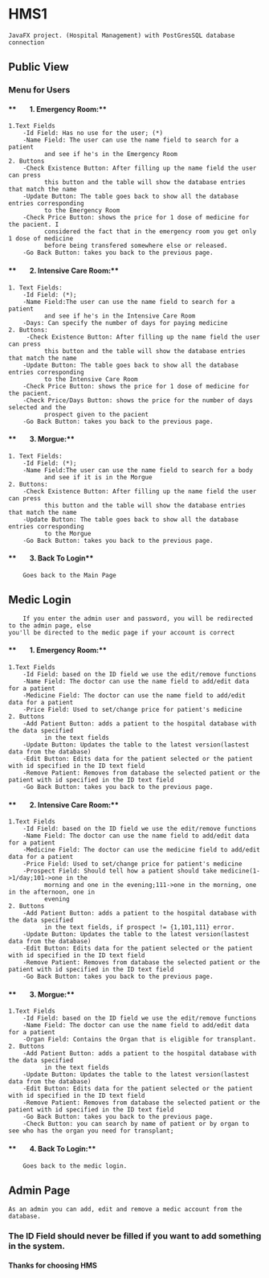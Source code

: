 # HMS1
    JavaFX project. (Hospital Management) with PostGresSQL database connection
## Public View
<h3>Menu for Users</h3>

 <h4>**&nbsp;&nbsp;&nbsp;&nbsp;&nbsp;&nbsp;&nbsp;&nbsp;1. Emergency Room:**</h4>
 
    1.Text Fields
        -Id Field: Has no use for the user; (*)
        -Name Field: The user can use the name field to search for a patient
              and see if he's in the Emergency Room
    2. Buttons
        -Check Existence Button: After filling up the name field the user can press
              this button and the table will show the database entries that match the name
        -Update Button: The table goes back to show all the database entries corresponding
              to the Emergency Room
        -Check Price Button: shows the price for 1 dose of medicine for the pacient. I
              considered the fact that in the emergency room you get only 1 dose of medicine
              before being transfered somewhere else or released.
        -Go Back Button: takes you back to the previous page.
    
 <h4>**&nbsp;&nbsp;&nbsp;&nbsp;&nbsp;&nbsp;&nbsp;&nbsp;2. Intensive Care Room:**</h4>
    
    1. Text Fields:
        -Id Field: (*);
        -Name Field:The user can use the name field to search for a patient
              and see if he's in the Intensive Care Room
        -Days: Can specify the number of days for paying medicine
    2. Buttons:
         -Check Existence Button: After filling up the name field the user can press
              this button and the table will show the database entries that match the name
        -Update Button: The table goes back to show all the database entries corresponding
              to the Intensive Care Room
        -Check Price Button: shows the price for 1 dose of medicine for the pacient.
        -Check Price/Days Button: shows the price for the number of days selected and the
              prospect given to the pacient
        -Go Back Button: takes you back to the previous page.

<h4>**&nbsp;&nbsp;&nbsp;&nbsp;&nbsp;&nbsp;&nbsp;&nbsp;3. Morgue:**</h4>
    
    1. Text Fields:
        -Id Field: (*);
        -Name Field:The user can use the name field to search for a body
              and see if it is in the Morgue
    2. Buttons:
        -Check Existence Button: After filling up the name field the user can press
              this button and the table will show the database entries that match the name
        -Update Button: The table goes back to show all the database entries corresponding
              to the Morgue
        -Go Back Button: takes you back to the previous page.
<h4>**&nbsp;&nbsp;&nbsp;&nbsp;&nbsp;&nbsp;&nbsp;&nbsp;3. Back To Login**</h4>

        Goes back to the Main Page

## Medic Login
    
        If you enter the admin user and password, you will be redirected to the admin page, else
    you'll be directed to the medic page if your account is correct

<h4>**&nbsp;&nbsp;&nbsp;&nbsp;&nbsp;&nbsp;&nbsp;&nbsp;1. Emergency Room:**</h4>

    1.Text Fields
        -Id Field: based on the ID field we use the edit/remove functions
        -Name Field: The doctor can use the name field to add/edit data for a patient
        -Medicine Field: The doctor can use the name field to add/edit data for a patient
        -Price Field: Used to set/change price for patient's medicine
    2. Buttons
        -Add Patient Button: adds a patient to the hospital database with the data specified 
              in the text fields
        -Update Button: Updates the table to the latest version(lastest data from the database)
        -Edit Button: Edits data for the patient selected or the patient with id specified in the ID text field
        -Remove Patient: Removes from database the selected patient or the patient with id specified in the ID text field
        -Go Back Button: takes you back to the previous page.

<h4>**&nbsp;&nbsp;&nbsp;&nbsp;&nbsp;&nbsp;&nbsp;&nbsp;2. Intensive Care Room:**</h4>

    1.Text Fields
        -Id Field: based on the ID field we use the edit/remove functions
        -Name Field: The doctor can use the name field to add/edit data for a patient
        -Medicine Field: The doctor can use the medicine field to add/edit data for a patient
        -Price Field: Used to set/change price for patient's medicine
        -Prospect Field: Should tell how a patient should take medicine(1->1/day;101->one in the
              morning and one in the evening;111->one in the morning, one in the afternoon, one in
              evening
    2. Buttons
        -Add Patient Button: adds a patient to the hospital database with the data specified 
              in the text fields, if prospect != {1,101,111} error.
        -Update Button: Updates the table to the latest version(lastest data from the database)
        -Edit Button: Edits data for the patient selected or the patient with id specified in the ID text field
        -Remove Patient: Removes from database the selected patient or the patient with id specified in the ID text field
        -Go Back Button: takes you back to the previous page.

<h4>**&nbsp;&nbsp;&nbsp;&nbsp;&nbsp;&nbsp;&nbsp;&nbsp;3. Morgue:**</h4>

    1.Text Fields
        -Id Field: based on the ID field we use the edit/remove functions
        -Name Field: The doctor can use the name field to add/edit data for a patient
        -Organ Field: Contains the Organ that is eligible for transplant.
    2. Buttons
        -Add Patient Button: adds a patient to the hospital database with the data specified 
              in the text fields
        -Update Button: Updates the table to the latest version(lastest data from the database)
        -Edit Button: Edits data for the patient selected or the patient with id specified in the ID text field
        -Remove Patient: Removes from database the selected patient or the patient with id specified in the ID text field
        -Go Back Button: takes you back to the previous page.
        -Check Button: you can search by name of patient or by organ to see who has the organ you need for transplant;

<h4>**&nbsp;&nbsp;&nbsp;&nbsp;&nbsp;&nbsp;&nbsp;&nbsp;4. Back To Login:**</h4>
        
        Goes back to the medic login.

## Admin Page
    
    As an admin you can add, edit and remove a medic account from the database.

### The ID Field should never be filled if you want to add something in the system.

#### Thanks for choosing HMS